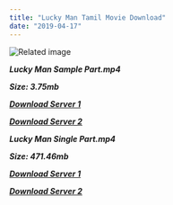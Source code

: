 ```yaml
---
title: "Lucky Man Tamil Movie Download"
date: "2019-04-17"
---
```


![Related image](https://upload.wikimedia.org/wikipedia/en/thumb/f/f3/Lucky_Man_{001906e6a029aa7b73d4a7534ffe44de21d3d443868dbd2fabdf209edab59abd}28film{001906e6a029aa7b73d4a7534ffe44de21d3d443868dbd2fabdf209edab59abd}29.jpg/220px-Lucky_Man_{001906e6a029aa7b73d4a7534ffe44de21d3d443868dbd2fabdf209edab59abd}28film{001906e6a029aa7b73d4a7534ffe44de21d3d443868dbd2fabdf209edab59abd}29.jpg)

**_Lucky Man Sample Part.mp4_**

**_Size: 3.75mb_**

**_[Download Server 1](http://b2.wetransfer.vip/files/{001906e6a029aa7b73d4a7534ffe44de21d3d443868dbd2fabdf209edab59abd}20Actor{001906e6a029aa7b73d4a7534ffe44de21d3d443868dbd2fabdf209edab59abd}20Hits{001906e6a029aa7b73d4a7534ffe44de21d3d443868dbd2fabdf209edab59abd}20Collection/Karthik{001906e6a029aa7b73d4a7534ffe44de21d3d443868dbd2fabdf209edab59abd}20Movies{001906e6a029aa7b73d4a7534ffe44de21d3d443868dbd2fabdf209edab59abd}20Collections/Lucky{001906e6a029aa7b73d4a7534ffe44de21d3d443868dbd2fabdf209edab59abd}20Man{001906e6a029aa7b73d4a7534ffe44de21d3d443868dbd2fabdf209edab59abd}20(1995)/Lucky{001906e6a029aa7b73d4a7534ffe44de21d3d443868dbd2fabdf209edab59abd}20Man{001906e6a029aa7b73d4a7534ffe44de21d3d443868dbd2fabdf209edab59abd}20{001906e6a029aa7b73d4a7534ffe44de21d3d443868dbd2fabdf209edab59abd}20Sample{001906e6a029aa7b73d4a7534ffe44de21d3d443868dbd2fabdf209edab59abd}20HD.mp4)_**

**_[Download Server 2](http://b2.wetransfer.vip/files/{001906e6a029aa7b73d4a7534ffe44de21d3d443868dbd2fabdf209edab59abd}20Actor{001906e6a029aa7b73d4a7534ffe44de21d3d443868dbd2fabdf209edab59abd}20Hits{001906e6a029aa7b73d4a7534ffe44de21d3d443868dbd2fabdf209edab59abd}20Collection/Karthik{001906e6a029aa7b73d4a7534ffe44de21d3d443868dbd2fabdf209edab59abd}20Movies{001906e6a029aa7b73d4a7534ffe44de21d3d443868dbd2fabdf209edab59abd}20Collections/Lucky{001906e6a029aa7b73d4a7534ffe44de21d3d443868dbd2fabdf209edab59abd}20Man{001906e6a029aa7b73d4a7534ffe44de21d3d443868dbd2fabdf209edab59abd}20(1995)/Lucky{001906e6a029aa7b73d4a7534ffe44de21d3d443868dbd2fabdf209edab59abd}20Man{001906e6a029aa7b73d4a7534ffe44de21d3d443868dbd2fabdf209edab59abd}20{001906e6a029aa7b73d4a7534ffe44de21d3d443868dbd2fabdf209edab59abd}20Sample{001906e6a029aa7b73d4a7534ffe44de21d3d443868dbd2fabdf209edab59abd}20HD.mp4)_**

**_Lucky Man Single Part.mp4_**

**_Size: 471.46mb_**

**_[Download Server 1](http://b2.wetransfer.vip/files/{001906e6a029aa7b73d4a7534ffe44de21d3d443868dbd2fabdf209edab59abd}20Actor{001906e6a029aa7b73d4a7534ffe44de21d3d443868dbd2fabdf209edab59abd}20Hits{001906e6a029aa7b73d4a7534ffe44de21d3d443868dbd2fabdf209edab59abd}20Collection/Karthik{001906e6a029aa7b73d4a7534ffe44de21d3d443868dbd2fabdf209edab59abd}20Movies{001906e6a029aa7b73d4a7534ffe44de21d3d443868dbd2fabdf209edab59abd}20Collections/Lucky{001906e6a029aa7b73d4a7534ffe44de21d3d443868dbd2fabdf209edab59abd}20Man{001906e6a029aa7b73d4a7534ffe44de21d3d443868dbd2fabdf209edab59abd}20(1995)/Lucky{001906e6a029aa7b73d4a7534ffe44de21d3d443868dbd2fabdf209edab59abd}20Man{001906e6a029aa7b73d4a7534ffe44de21d3d443868dbd2fabdf209edab59abd}20{001906e6a029aa7b73d4a7534ffe44de21d3d443868dbd2fabdf209edab59abd}20Single{001906e6a029aa7b73d4a7534ffe44de21d3d443868dbd2fabdf209edab59abd}20Part{001906e6a029aa7b73d4a7534ffe44de21d3d443868dbd2fabdf209edab59abd}20HD.mp4)_**

**_[Download Server 2](http://b2.wetransfer.vip/files/{001906e6a029aa7b73d4a7534ffe44de21d3d443868dbd2fabdf209edab59abd}20Actor{001906e6a029aa7b73d4a7534ffe44de21d3d443868dbd2fabdf209edab59abd}20Hits{001906e6a029aa7b73d4a7534ffe44de21d3d443868dbd2fabdf209edab59abd}20Collection/Karthik{001906e6a029aa7b73d4a7534ffe44de21d3d443868dbd2fabdf209edab59abd}20Movies{001906e6a029aa7b73d4a7534ffe44de21d3d443868dbd2fabdf209edab59abd}20Collections/Lucky{001906e6a029aa7b73d4a7534ffe44de21d3d443868dbd2fabdf209edab59abd}20Man{001906e6a029aa7b73d4a7534ffe44de21d3d443868dbd2fabdf209edab59abd}20(1995)/Lucky{001906e6a029aa7b73d4a7534ffe44de21d3d443868dbd2fabdf209edab59abd}20Man{001906e6a029aa7b73d4a7534ffe44de21d3d443868dbd2fabdf209edab59abd}20{001906e6a029aa7b73d4a7534ffe44de21d3d443868dbd2fabdf209edab59abd}20Single{001906e6a029aa7b73d4a7534ffe44de21d3d443868dbd2fabdf209edab59abd}20Part{001906e6a029aa7b73d4a7534ffe44de21d3d443868dbd2fabdf209edab59abd}20HD.mp4)_**

